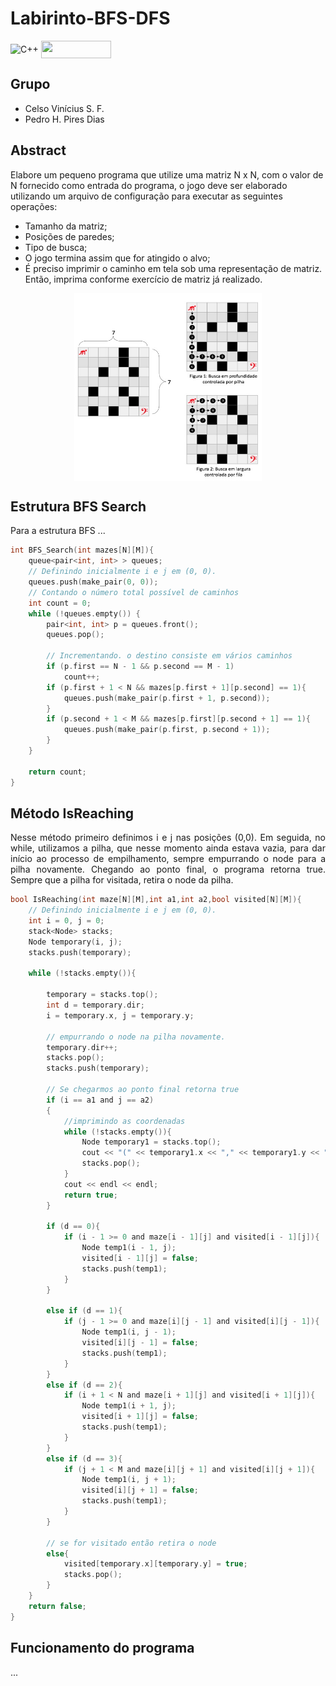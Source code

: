 # Labirinto-BFS-DFS

<div style="display: inline-block;">
<img align="center" alt="C++" src="https://img.shields.io/badge/C%2B%2B-00599C?style=for-the-badge&logo=c%2B%2B&logoColor=white" />
<img align="center" height="28px" width="112px" src="https://img.shields.io/badge/Made%20for-VSCode-1f425f.svg"/> 
</a> 
</div>

<p> </p>
<p> </p>

## Grupo
- Celso Vinícius S. F.
- Pedro H. Pires Dias

## Abstract

Elabore um pequeno programa que utilize uma matriz N x N, com o valor de N fornecido como entrada do programa, o jogo deve ser elaborado utilizando um arquivo de configuração para executar as seguintes operações:
- Tamanho da matriz; 
- Posições de paredes; 
- Tipo de busca;
- O jogo termina assim que for atingido o alvo;
- É preciso imprimir o caminho em tela sob uma representação de matriz. Então, imprima conforme exercício de matriz já realizado.

<!--
Perguntas:
- Para diferentes tamanhos de matriz e posicionamento de paredes, há predominância de um dos dois algorismos em termos de casas caminhadas e tempo de execução?
- Um dos dois algoritmos consegue encontrar o melhor caminho, ou seja, o com menor número de passos?
-->

<p align="center">
	<img align="center" height="300px" width="300px" src="imgs/labirinto.png"/> 
</p>

## Estrutura BFS Search
<p align="justify">
Para a estrutura BFS ...
</p>

```c
int BFS_Search(int mazes[N][M]){
    queue<pair<int, int> > queues;
    // Definindo inicialmente i e j em (0, 0).
    queues.push(make_pair(0, 0));
    // Contando o número total possível de caminhos
    int count = 0;
    while (!queues.empty()) {
        pair<int, int> p = queues.front();
        queues.pop();

        // Incrementando. o destino consiste em vários caminhos
        if (p.first == N - 1 && p.second == M - 1)
            count++;
        if (p.first + 1 < N && mazes[p.first + 1][p.second] == 1){
            queues.push(make_pair(p.first + 1, p.second));
        }
        if (p.second + 1 < M && mazes[p.first][p.second + 1] == 1){
            queues.push(make_pair(p.first, p.second + 1));
        }
    }

    return count;
}           
```

## Método IsReaching
<p align="justify">
Nesse método primeiro definimos i e j nas posições (0,0). Em seguida, no while, utilizamos a pilha, que nesse momento ainda estava vazia, para dar início ao processo de empilhamento, sempre empurrando o node para a pilha novamente. Chegando ao ponto final, o programa retorna true. Sempre que a pilha for visitada, retira o node da pilha.
</p>

```c
bool IsReaching(int maze[N][M],int a1,int a2,bool visited[N][M]){
    // Definindo inicialmente i e j em (0, 0).
    int i = 0, j = 0;
    stack<Node> stacks;
    Node temporary(i, j);
    stacks.push(temporary);

    while (!stacks.empty()){

        temporary = stacks.top();
        int d = temporary.dir;
        i = temporary.x, j = temporary.y;

        // empurrando o node na pilha novamente.
        temporary.dir++;
        stacks.pop();
        stacks.push(temporary);

        // Se chegarmos ao ponto final retorna true
        if (i == a1 and j == a2)
        {
            //imprimindo as coordenadas
            while (!stacks.empty()){
                Node temporary1 = stacks.top();
                cout << "(" << temporary1.x << "," << temporary1.y << ")->";
                stacks.pop();
            }
            cout << endl << endl;
            return true;
        }

        if (d == 0){
            if (i - 1 >= 0 and maze[i - 1][j] and visited[i - 1][j]){
                Node temp1(i - 1, j);
                visited[i - 1][j] = false;
                stacks.push(temp1);
            }
        }

        else if (d == 1){
            if (j - 1 >= 0 and maze[i][j - 1] and visited[i][j - 1]){
                Node temp1(i, j - 1);
                visited[i][j - 1] = false;
                stacks.push(temp1);
            }
        }
        else if (d == 2){
            if (i + 1 < N and maze[i + 1][j] and visited[i + 1][j]){
                Node temp1(i + 1, j);
                visited[i + 1][j] = false;
                stacks.push(temp1);
            }
        }
        else if (d == 3){
            if (j + 1 < M and maze[i][j + 1] and visited[i][j + 1]){
                Node temp1(i, j + 1);
                visited[i][j + 1] = false;
                stacks.push(temp1);
            }
        }

        // se for visitado então retira o node
        else{
            visited[temporary.x][temporary.y] = true;
            stacks.pop();
        }
    }
    return false;
}         
```

## Funcionamento do programa
<p align="justify">
...
</p>
